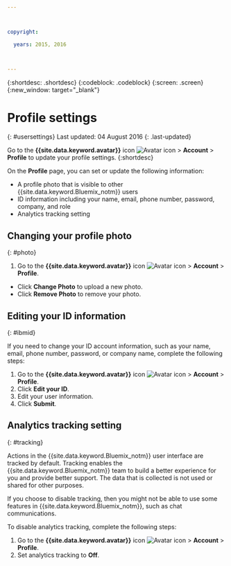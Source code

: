 ```yaml
---



copyright:

  years: 2015, 2016



---
```


{:shortdesc: .shortdesc}
{:codeblock: .codeblock}
{:screen: .screen}
{:new_window: target="_blank"}

# Profile settings
{: #usersettings}
Last updated: 04 August 2016
{: .last-updated}

Go to the **{{site.data.keyword.avatar}}** icon ![Avatar icon](../icons/i-avatar-icon.svg) &gt; **Account** &gt; **Profile** to update your profile settings.
{:shortdesc}

 On the **Profile** page, you can set or update the following information:

 * A profile photo that is visible to other {{site.data.keyword.Bluemix_notm}} users
 * ID information including your name, email, phone number, password, company, and role
 * Analytics tracking setting

## Changing your profile photo
{: #photo}

1. Go to the **{{site.data.keyword.avatar}}** icon ![Avatar icon](../icons/i-avatar-icon.svg) &gt; **Account** &gt; **Profile**.

* Click **Change Photo** to upload a new photo.
* Click **Remove Photo** to remove your photo.

## Editing your ID information
{: #ibmid}

If you need to change your ID account information, such as your name, email, phone number, password, or company name, complete the following steps:

1. Go to the **{{site.data.keyword.avatar}}** icon ![Avatar icon](../icons/i-avatar-icon.svg) &gt; **Account** &gt; **Profile**.
2. Click **Edit your ID**.
3. Edit your user information.
4. Click **Submit**.

## Analytics tracking setting
{: #tracking}

Actions in the {{site.data.keyword.Bluemix_notm}} user interface are tracked by default. Tracking enables the {{site.data.keyword.Bluemix_notm}} team to build a better experience for you and provide better support. The data that is collected is not used or shared for other purposes.

If you choose to disable tracking, then you might not be able to use some features in {{site.data.keyword.Bluemix_notm}}, such as chat communications.

To disable analytics tracking, complete the following steps:

1. Go to the **{{site.data.keyword.avatar}}** icon ![Avatar icon](../icons/i-avatar-icon.svg) &gt; **Account** &gt; **Profile**.
2. Set analytics tracking to **Off**.
